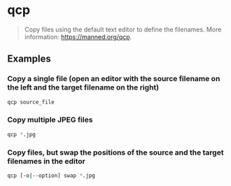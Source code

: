 # qcp

> Copy files using the default text editor to define the filenames. More information: <https://manned.org/qcp>.

## Examples

### Copy a single file (open an editor with the source filename on the left and the target filename on the right)

```bash
qcp source_file
```

### Copy multiple JPEG files

```bash
qcp *.jpg
```

### Copy files, but swap the positions of the source and the target filenames in the editor

```bash
qcp [-o|--option] swap *.jpg
```
